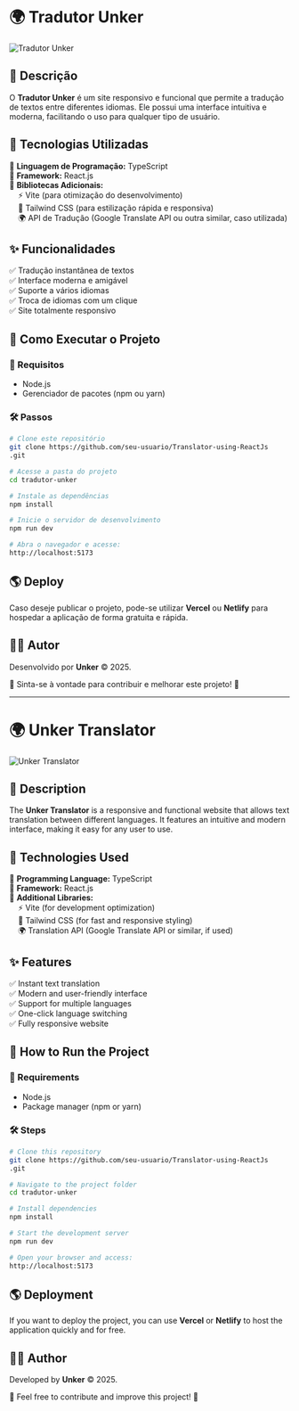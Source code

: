 # 🌍 Tradutor Unker

![Tradutor Unker](https://your-image-url.com/banner.png)

## 📌 Descrição
O **Tradutor Unker** é um site responsivo e funcional que permite a tradução de textos entre diferentes idiomas. Ele possui uma interface intuitiva e moderna, facilitando o uso para qualquer tipo de usuário.

## 🚀 Tecnologias Utilizadas

🔹 **Linguagem de Programação:** TypeScript  
🔹 **Framework:** React.js  
🔹 **Bibliotecas Adicionais:**  
&nbsp;&nbsp;&nbsp;&nbsp;⚡ Vite (para otimização do desenvolvimento)  
&nbsp;&nbsp;&nbsp;&nbsp;🎨 Tailwind CSS (para estilização rápida e responsiva)  
&nbsp;&nbsp;&nbsp;&nbsp;🌍 API de Tradução (Google Translate API ou outra similar, caso utilizada)  

## ✨ Funcionalidades
✅ Tradução instantânea de textos  
✅ Interface moderna e amigável  
✅ Suporte a vários idiomas  
✅ Troca de idiomas com um clique  
✅ Site totalmente responsivo  

## 📌 Como Executar o Projeto

### 🎯 Requisitos
- Node.js
- Gerenciador de pacotes (npm ou yarn)

### 🛠️ Passos
```sh
# Clone este repositório
git clone https://github.com/seu-usuario/Translator-using-ReactJs
.git

# Acesse a pasta do projeto
cd tradutor-unker

# Instale as dependências
npm install

# Inicie o servidor de desenvolvimento
npm run dev

# Abra o navegador e acesse:
http://localhost:5173
```

## 🌎 Deploy
Caso deseje publicar o projeto, pode-se utilizar **Vercel** ou **Netlify** para hospedar a aplicação de forma gratuita e rápida.

## 👨‍💻 Autor
Desenvolvido por **Unker** © 2025.  

📩 Sinta-se à vontade para contribuir e melhorar este projeto! 🚀  

---

# 🌍 Unker Translator

![Unker Translator](https://your-image-url.com/banner.png)

## 📌 Description
The **Unker Translator** is a responsive and functional website that allows text translation between different languages. It features an intuitive and modern interface, making it easy for any user to use.

## 🚀 Technologies Used

🔹 **Programming Language:** TypeScript  
🔹 **Framework:** React.js  
🔹 **Additional Libraries:**  
&nbsp;&nbsp;&nbsp;&nbsp;⚡ Vite (for development optimization)  
&nbsp;&nbsp;&nbsp;&nbsp;🎨 Tailwind CSS (for fast and responsive styling)  
&nbsp;&nbsp;&nbsp;&nbsp;🌍 Translation API (Google Translate API or similar, if used)  

## ✨ Features
✅ Instant text translation  
✅ Modern and user-friendly interface  
✅ Support for multiple languages  
✅ One-click language switching  
✅ Fully responsive website  

## 📌 How to Run the Project

### 🎯 Requirements
- Node.js
- Package manager (npm or yarn)

### 🛠️ Steps
```sh
# Clone this repository
git clone https://github.com/seu-usuario/Translator-using-ReactJs
.git

# Navigate to the project folder
cd tradutor-unker

# Install dependencies
npm install

# Start the development server
npm run dev

# Open your browser and access:
http://localhost:5173
```

## 🌎 Deployment
If you want to deploy the project, you can use **Vercel** or **Netlify** to host the application quickly and for free.

## 👨‍💻 Author
Developed by **Unker** © 2025.  

📩 Feel free to contribute and improve this project! 🚀

